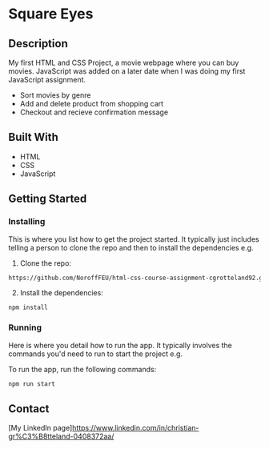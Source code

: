 # Square Eyes

## Description

My first HTML and CSS Project, a movie webpage where you can buy movies. JavaScript was added on a later date when I was doing my first JavaScript assignment.

- Sort movies by genre
- Add and delete product from shopping cart
- Checkout and recieve confirmation message

## Built With

- HTML
- CSS
- JavaScript

## Getting Started

### Installing

This is where you list how to get the project started. It typically just includes telling a person to clone the repo and then to install the dependencies e.g.

1. Clone the repo:

```bash
https://github.com/NoroffFEU/html-css-course-assignment-cgrotteland92.git
```

2. Install the dependencies:

```
npm install
```

### Running

Here is where you detail how to run the app. It typically involves the commands you'd need to run to start the project e.g.

To run the app, run the following commands:

```bash
npm run start
```


## Contact

[My LinkedIn page]https://www.linkedin.com/in/christian-gr%C3%B8tteland-0408372aa/
